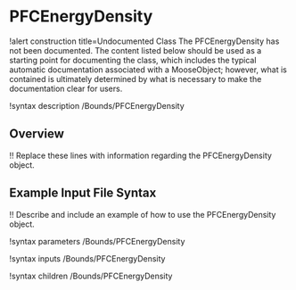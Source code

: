# PFCEnergyDensity

!alert construction title=Undocumented Class
The PFCEnergyDensity has not been documented. The content listed below should be used as a starting point for
documenting the class, which includes the typical automatic documentation associated with a
MooseObject; however, what is contained is ultimately determined by what is necessary to make the
documentation clear for users.

!syntax description /Bounds/PFCEnergyDensity

## Overview

!! Replace these lines with information regarding the PFCEnergyDensity object.

## Example Input File Syntax

!! Describe and include an example of how to use the PFCEnergyDensity object.

!syntax parameters /Bounds/PFCEnergyDensity

!syntax inputs /Bounds/PFCEnergyDensity

!syntax children /Bounds/PFCEnergyDensity
